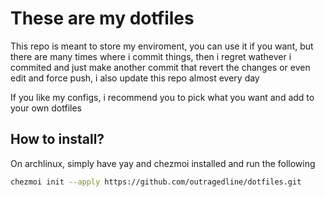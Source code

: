 # These are my dotfiles

This repo is meant to store my enviroment, you can use it if you want, but there are many times where i commit things,
then i regret wathever i commited and just make another commit that revert the changes or even edit and force push,
i also update this repo almost every day

If you like my configs, i recommend you to pick what you want and add to your own dotfiles

## How to install?

On archlinux, simply have yay and chezmoi installed and run the following

```sh
chezmoi init --apply https://github.com/outragedline/dotfiles.git
```
